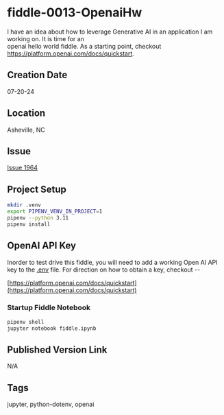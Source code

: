 fiddle-0013-OpenaiHw
======

I have an idea about how to leverage Generative AI in an application I am working on.  It is time for an    
openai hello world fiddle. As a starting point, checkout https://platform.openai.com/docs/quickstart.       


## Creation Date

07-20-24


## Location

Asheville, NC


## Issue

[Issue 1964](https://github.com/bradyhouse/house/issues/1964)


## Project Setup

```sh
mkdir .venv
export PIPENV_VENV_IN_PROJECT=1
pipenv --python 3.11
pipenv install
```

## OpenAI API Key

Inorder to test drive this fiddle, you will need to add a working Open AI API key to the [.env](.env) 
file.  For direction on how to obtain a key, checkout --

[https://platform.openai.com/docs/quickstart](https://platform.openai.com/docs/quickstart)


### Startup Fiddle Notebook

```sh
pipenv shell
jupyter notebook fiddle.ipynb
```


## Published Version Link

N/A

## Tags

jupyter, python-dotenv, openai
